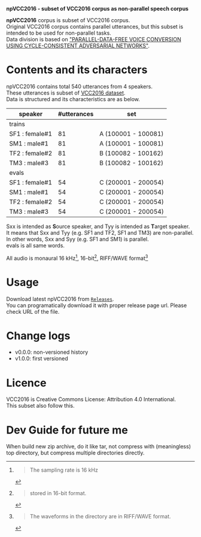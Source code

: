 **npVCC2016 - subset of VCC2016 corpus as non-parallel speech corpus**

**npVCC2016** corpus is subset of VCC2016 corpus.  
Original VCC2016 corpus contains parallel utterances, but this subset is intended to be used for non-parallel tasks.  
Data division is based on ["PARALLEL-DATA-FREE VOICE CONVERSION USING CYCLE-CONSISTENT ADVERSARIAL NETWORKS"](https://arxiv.org/abs/1711.11293).

# Contents and its characters

npVCC2016 contains total 540 utterances from 4 speakers.  
These utterances is subset of [VCC2016 dataset](https://doi.org/10.7488/ds/1575).  
Data is structured and its characteristics are as below.

| speaker        | #utterances | set                 |
| -------------- | ----------- | ------------------- |
| trains         |             |                     |
| SF1 : female#1 | 81          | A (100001 - 100081) |
| SM1 : male#1   | 81          | A (100001 - 100081) |
| TF2 : female#2 | 81          | B (100082 - 100162) |
| TM3 : male#3   | 81          | B (100082 - 100162) |
| evals          |             |                     |
| SF1 : female#1 | 54          | C (200001 - 200054) |
| SM1 : male#1   | 54          | C (200001 - 200054) |
| TF2 : female#2 | 54          | C (200001 - 200054) |
| TM3 : male#3   | 54          | C (200001 - 200054) |

Sxx is intended as **S**ource speaker, and Tyy is intended as **T**arget speaker.  
It means that Sxx and Tyy (e.g. SF1 and TF2, SF1 and TM3) are non-parallel.  
In other words, Sxx and Syy (e.g. SF1 and SM1) is parallel.  
evals is all same words.

All audio is monaural 16 kHz[^5], 16-bit[^6], RIFF/WAVE format[^4]  
[^4]: > The waveforms in the directory are in RIFF/WAVE format.  
[^5]: > The sampling rate is 16 kHz  
[^6]: > stored in 16-bit format.

# Usage

Download latest npVCC2016 from [`Releases`](https://github.com/tarepan/npVCC2016/releases).  
You can programatically download it with proper release page url. Please check URL of the file.

# Change logs

<!-- This corpus will follow SemVer (x.y.z) system.
Major (x) revision updates corpus directory strucuture or meaning of corpus data.
Minor (y) revision updates datum for fixing corpus bugs or adding some new datum, but preserve corpus semantics.
Patch (z) revision do not udpates corpus itself, but change internal tiny things. -->

- v0.0.0: non-versioned history
- v1.0.0: first versioned

# Licence

VCC2016 is Creative Commons License: Attribution 4.0 International.  
This subset also follow this.

# Dev Guide for future me

When build new zip archive, do it like tar, not compress with (meaningless) top directory, but compress multiple directories directly.
